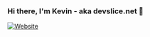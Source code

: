 ### Hi there, I'm Kevin - aka devslice.net 👋

[![Website](https://img.shields.io/website?label=codeSTACKr.com&style=for-the-badge&url=http%3A%2F%2Fdevslice.net)](http://devslice.net)


<!--
**Kevin-Bronsdijk/Kevin-Bronsdijk** is a ✨ _special_ ✨ repository because its `README.md` (this file) appears on your GitHub profile.

Here are some ideas to get you started:

- 🔭 I’m currently working on ...
- 🌱 I’m currently learning ...
- 👯 I’m looking to collaborate on ...
- 🤔 I’m looking for help with ...
- 💬 Ask me about ...
- 📫 How to reach me: ...
- 😄 Pronouns: ...
- ⚡ Fun fact: ...
-->

